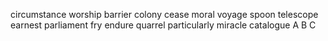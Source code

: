 circumstance
worship
barrier
colony
cease
moral
voyage
spoon
telescope
earnest
parliament
fry
endure
quarrel
particularly
miracle
catalogue
A B C
